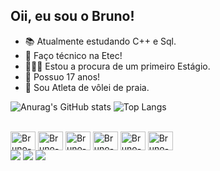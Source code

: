 ## Oii, eu sou o Bruno!
- 📚 Atualmente estudando C++ e Sql.
- 🎒 Faço técnico na Etec!
- 🧑🏻‍💼 Estou a procura de um primeiro Estágio.
- 📅 Possuo 17 anos!
- 🏐 Sou Atleta de vôlei de praia.


![Anurag's GitHub stats](https://github-readme-stats.vercel.app/api?username=BrunoMerullo&show_icons=true&theme=dark)
![Top Langs](https://github-readme-stats.vercel.app/api/top-langs/?username=BrunoMerullo&langs_count=8)

<div style="display: inline_block"><br>
  
<img align="center" alt="Bruno-Python" height="30" width="40" img src="https://cdn.jsdelivr.net/gh/devicons/devicon@latest/icons/python/python-original.svg" >
<img align="center" alt="Bruno-Python" height="30" width="40" img src="https://cdn.jsdelivr.net/gh/devicons/devicon@latest/icons/cplusplus/cplusplus-original.svg" />
<img align="center" alt="Bruno-Python" height="30" width="40" img src="https://cdn.jsdelivr.net/gh/devicons/devicon@latest/icons/html5/html5-original.svg" />
<img align="center" alt="Bruno-Python" height="30" width="40" img src="https://cdn.jsdelivr.net/gh/devicons/devicon@latest/icons/css3/css3-original.svg" />
<img align="center" alt="Bruno-Python" height="30" width="40" img src="https://cdn.jsdelivr.net/gh/devicons/devicon@latest/icons/azuresqldatabase/azuresqldatabase-original.svg" />
<img align="center" alt="Bruno-Python" height="30" width="40" img src="https://cdn.jsdelivr.net/gh/devicons/devicon@latest/icons/azuresqldatabase/azuresqldatabase-original.svg" />

</div>

<div> 
  <a href="https://instagram.com/brun0zn" target="_blank"><img src="https://img.shields.io/badge/-Instagram-%23E4405F?style=for-the-badge&logo=instagram&logoColor=white" target="_blank"></a>
  <a href = "mailto:brunomerullo2008@gmail.com"><img src="https://img.shields.io/badge/-Gmail-%23333?style=for-the-badge&logo=gmail&logoColor=white" target="_blank"></a>
  <a href="https://www.linkedin.com/in/bruno-merullo-637170257" target="_blank"><img src="https://img.shields.io/badge/-LinkedIn-%230077B5?style=for-the-badge&logo=linkedin&logoColor=white" target="_blank"></a> 
  
</div>

  
